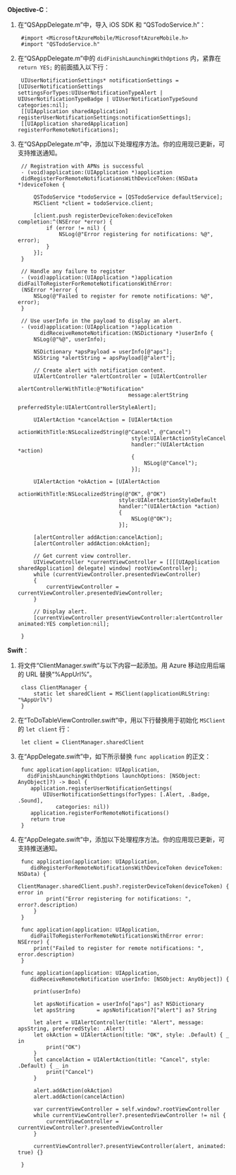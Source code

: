 
**Objective-C**：

1. 在“QSAppDelegate.m”中，导入 iOS SDK 和 “QSTodoService.h”：
        
        #import <MicrosoftAzureMobile/MicrosoftAzureMobile.h>
        #import "QSTodoService.h"

2. 在“QSAppDelegate.m”中的 `didFinishLaunchingWithOptions` 内，紧靠在 `return YES;` 的前面插入以下行：

        UIUserNotificationSettings* notificationSettings = [UIUserNotificationSettings settingsForTypes:UIUserNotificationTypeAlert | UIUserNotificationTypeBadge | UIUserNotificationTypeSound categories:nil];
        [[UIApplication sharedApplication] registerUserNotificationSettings:notificationSettings];
        [[UIApplication sharedApplication] registerForRemoteNotifications];

3. 在“QSAppDelegate.m”中，添加以下处理程序方法。你的应用现已更新，可支持推送通知。

        // Registration with APNs is successful
        - (void)application:(UIApplication *)application
        didRegisterForRemoteNotificationsWithDeviceToken:(NSData *)deviceToken {
        
            QSTodoService *todoService = [QSTodoService defaultService];
            MSClient *client = todoService.client;
        
            [client.push registerDeviceToken:deviceToken completion:^(NSError *error) {
                if (error != nil) {
                    NSLog(@"Error registering for notifications: %@", error);
                }
            }];
        }
        
        // Handle any failure to register
        - (void)application:(UIApplication *)application didFailToRegisterForRemoteNotificationsWithError:
        (NSError *)error {
            NSLog(@"Failed to register for remote notifications: %@", error);
        }
        
        // Use userInfo in the payload to display an alert.
        - (void)application:(UIApplication *)application
              didReceiveRemoteNotification:(NSDictionary *)userInfo {
            NSLog(@"%@", userInfo);
        
            NSDictionary *apsPayload = userInfo[@"aps"];
            NSString *alertString = apsPayload[@"alert"];
        
            // Create alert with notification content.
            UIAlertController *alertController = [UIAlertController
                                          alertControllerWithTitle:@"Notification"
                                          message:alertString
                                          preferredStyle:UIAlertControllerStyleAlert];
        
            UIAlertAction *cancelAction = [UIAlertAction
                                           actionWithTitle:NSLocalizedString(@"Cancel", @"Cancel")
                                           style:UIAlertActionStyleCancel
                                           handler:^(UIAlertAction *action)
                                           {
                                               NSLog(@"Cancel");
                                           }];
            
            UIAlertAction *okAction = [UIAlertAction
                                       actionWithTitle:NSLocalizedString(@"OK", @"OK")
                                       style:UIAlertActionStyleDefault
                                       handler:^(UIAlertAction *action)
                                       {
                                           NSLog(@"OK");
                                       }];
            
            [alertController addAction:cancelAction];
            [alertController addAction:okAction];
            
            // Get current view controller.
            UIViewController *currentViewController = [[[[UIApplication sharedApplication] delegate] window] rootViewController];
            while (currentViewController.presentedViewController)
            {
                currentViewController = currentViewController.presentedViewController;
            }
            
            // Display alert.
            [currentViewController presentViewController:alertController animated:YES completion:nil];
        
        }

**Swift**：

1. 将文件“ClientManager.swift”与以下内容一起添加。用 Azure 移动应用后端的 URL 替换“%AppUrl%”。
        
        class ClientManager {
            static let sharedClient = MSClient(applicationURLString: "%AppUrl%")
        }

2. 在“ToDoTableViewController.swift”中，用以下行替换用于初始化 `MSClient` 的 `let client` 行：

        let client = ClientManager.sharedClient
 
3. 在“AppDelegate.swift”中，如下所示替换 `func application` 的正文：

        func application(application: UIApplication,
          didFinishLaunchingWithOptions launchOptions: [NSObject: AnyObject]?) -> Bool {
           application.registerUserNotificationSettings(
               UIUserNotificationSettings(forTypes: [.Alert, .Badge, .Sound],
                   categories: nil))
           application.registerForRemoteNotifications()
           return true
        }

2. 在“AppDelegate.swift”中，添加以下处理程序方法。你的应用现已更新，可支持推送通知。
   
        func application(application: UIApplication,
           didRegisterForRemoteNotificationsWithDeviceToken deviceToken: NSData) {
            ClientManager.sharedClient.push?.registerDeviceToken(deviceToken) { error in
                print("Error registering for notifications: ", error?.description)
            }
        }
        
        func application(application: UIApplication,
           didFailToRegisterForRemoteNotificationsWithError error: NSError) {
            print("Failed to register for remote notifications: ", error.description)
        }
        
        func application(application: UIApplication,
           didReceiveRemoteNotification userInfo: [NSObject: AnyObject]) {
            
            print(userInfo)
            
            let apsNotification = userInfo["aps"] as? NSDictionary
            let apsString       = apsNotification?["alert"] as? String
            
            let alert = UIAlertController(title: "Alert", message: apsString, preferredStyle: .Alert)
            let okAction = UIAlertAction(title: "OK", style: .Default) { _ in
                print("OK")
            }
            let cancelAction = UIAlertAction(title: "Cancel", style: .Default) { _ in
                print("Cancel")
            }
            
            alert.addAction(okAction)
            alert.addAction(cancelAction)
            
            var currentViewController = self.window?.rootViewController
            while currentViewController?.presentedViewController != nil {
                currentViewController = currentViewController?.presentedViewController
            }
            
            currentViewController?.presentViewController(alert, animated: true) {}
            
        }
            
<!---HONumber=Mooncake_0919_2016-->